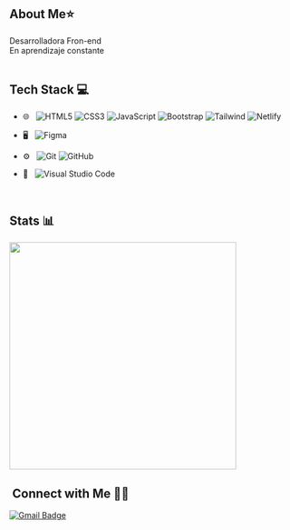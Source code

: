 
## About Me⭐️
 Desarrolladora Fron-end <br>
En aprendizaje constante<br> <br>

## Tech Stack :computer:
- 🌐 &nbsp;
  ![HTML5](https://img.shields.io/badge/-HTML5-333333?style=flat&logo=HTML5)
  ![CSS3](https://img.shields.io/badge/-CSS3-333333?style=flat&logo=CSS3&logoColor=1572B6)
  ![JavaScript](https://img.shields.io/badge/-JavaScript-333333?style=flat&logo=javascript)
  ![Bootstrap](https://img.shields.io/badge/-Bootstrap-333333?style=flat&logo=bootstrap&logoColor=563D7C)
 ![Tailwind](https://img.shields.io/badge/-Tailwind-333333?style=flat&logo=tailwind)
![Netlify](https://img.shields.io/badge/-Netlify-333333?style=flat&logo=Netlify)

- 🖥 &nbsp;
  ![Figma](https://img.shields.io/badge/-Figma-333333?style=flat&logo=Figma)
  
- ⚙️ &nbsp;
  ![Git](https://img.shields.io/badge/-Git-333333?style=flat&logo=git)
  ![GitHub](https://img.shields.io/badge/-GitHub-333333?style=flat&logo=github)

- 🔧 &nbsp;
  ![Visual Studio Code](https://img.shields.io/badge/-Visual%20Studio%20Code-333333?style=flat&logo=visual-studio-code&logoColor=007ACC)

<br/>

## Stats 📊

<img  width="400" src="https://github-readme-stats.vercel.app/api?username=Dani163d&show_icons=true&title_color=fff&icon_color=79ff97&text_color=9f9f9f&bg_color=151515">


## &nbsp;Connect with Me 🤝🏻 
[![Gmail Badge](https://img.shields.io/badge/Gmail-d14836?style=flat-square&logo=Gmail&logoColor=white&link=mailto:dbtjdals1771@ajou.ac.kr)](mailto:danielasilvacastillo163@gmail.com)

<!--
**Dani163d/Dani163d** is a ✨ _special_ ✨ repository because its `README.md` (this file) appears on your GitHub profile.

Here are some ideas to get you started:

- 🔭 I’m currently working on ...
- 🌱 I’m currently learning ...
- 👯 I’m looking to collaborate on ...
- 🤔 I’m looking for help with ...
- 💬 Ask me about ...
- 📫 How to reach me: ...
- 😄 Pronouns: ...
- ⚡ Fun fact: ...
-->
